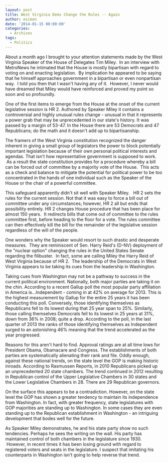 ```yaml
---
layout: post
title: West Virginia Dems Change the Rules -- Again
author: esimon
date: '2014-01-15 00:00:00'
categories:
  - Archives
tags:
  - Politics
---
```

About a month ago I brought to your attention statements made by the West Virginia Speaker of the House of Delegates Tim Miley.  In an interview with MetroNews he intimated that the House is mostly bipartisan with regard to voting on and enacting legislation.  By implication he appeared to be saying that he himself approaches government in a bipartisan or even nonpartisan way.  I told you then that I wasn't having any of it.  However, I never would have dreamed that Miley would have reinforced and proved my point so soon and so profoundly.  

One of the first items to emerge from the House at the onset of the current legislative session is HR 2. Authored by Speaker Miley it contains a controversial and highly unusual rules change - unusual in that it represents a power grab that may be unprecedented in our state's history. It was passed by a margin of 53-47. In the House there are 53 Democrats and 47 Republicans; do the math and it doesn't add up to bipartisanship.  

The framers of the West Virginia constitution recognized the danger inherent in giving a small group of legislators the power to block potentially important legislation because of their own personal political interests and agendas. That isn't how representative government is supposed to work.  As a result the state constitution provides for a procedure whereby a bill can be forced out of committee by a majority vote of the House.  This acts as a check and balance to mitigate the potential for political power to be too concentrated in the hands of one individual such as the Speaker of the House or the chair of a powerful committee. 

This safeguard apparently didn't sit well with Speaker Miley.   HR 2 sets the rules for the current session. Not that it was easy to force a bill out of committee under any circumstances; however, HR 2 all but ends that possibility entirely. HR 2 changes House procedure that has been place for almost 150 years.  It redirects bills that come out of committee to the rules committee first, before heading to the floor for a vote. The rules committee can then effectively kill the bill for the remainder of the legislative session regardless of the will of the people. 

One wonders why the Speaker would resort to such drastic and desperate measures.  They are reminiscent of Sen. Harry Reid's (D-NV) deployment of the "nuclear option" changing the rules in the United States Senate regarding the filibuster.  In fact, some are calling Miley the Harry Reid of West Virginia because of HR 2.  The leadership of the Democrats in West Virginia appears to be taking its cues from the leadership in Washington. 

Taking cues from Washington may not be a pathway to success in the current political environment. Nationally, both major parties are taking it on the chin. According to a recent Gallup poll the most popular party affiliation in America is...Independent - coming in at 42% on average for 2013. This is the highest measurement by Gallup for the entire 25 years it has been conducting this poll. Conversely, those identifying themselves as Republicans fell to its lowest during that 25 year span to 25%. Similarly, those calling themselves Democrats fell to its lowest in 25 years at 31%, down from 36% in 2008; quite a drop. According to the poll, in the last quarter of 2013 the ranks of those identifying themselves as Independent surged to an astonishing 46% meaning that the trend accelerated as the year progressed.

Reasons for this aren't hard to find. Approval ratings are at all time lows for President Obama, Obamacare and Congress. The establishments of both parties are systematically alienating their rank and file. Oddly enough, against these national trends, on the state level the GOP is making historic inroads. According to Rasmussen Reports, in 2010 Republicans picked up an unprecedented 20 state chambers. The trend continued in 2012 resulting in Republican control of the Upper Legislative Chambers in 30 states and the Lower Legislative Chambers in 28. There are 29 Republican governors. 

On the surface this appears to be a contradiction. However, on the state level the GOP has shown a greater tendency to maintain its independence from Washington. In fact, with greater frequency, state legislatures with GOP majorities are standing up to Washington. In some cases they are even standing up to the Republican establishment in Washington - an intriguing development that bodes well for the future. 

As Speaker Miley demonstrates, he and his state party show no such tendencies. Perhaps he sees the writing on the wall. His party has maintained control of both chambers in the legislature since 1930.  However, in recent times it has been losing ground with regard to registered voters and seats in the legislature. I suspect that imitating his counterparts in Washington isn't going to help reverse that trend. 

